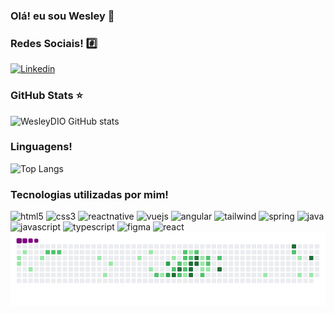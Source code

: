 ### Olá! eu sou Wesley 👋

### Redes Sociais! #️⃣

[![Linkedin](https://img.shields.io/badge/LinkedIn-0077B5?style=for-the-badge&logo=linkedin&logoColor=white)](https://www.linkedin.com/in/wesley-diorrani-ferreira-21492328b/)

### GitHub Stats ⭐

![WesleyDIO GitHub stats](https://github-readme-stats.vercel.app/api?username=WesleyDIO&show_icons=true&theme=tokyonight)

### Linguagens!

![Top Langs](https://github-readme-stats.vercel.app/api/top-langs/?username=WesleyDIO&layout=compact)

### Tecnologias utilizadas por mim!

<div style="display: inline_block">
<img style="justify-content: center" alt="html5" src="https://img.shields.io/badge/HTML5-E34F26?style=for-the-badge&logo=html5&logoColor=white">
<img style="justify-content: center" alt="css3" src="https://img.shields.io/badge/CSS3-1572B6?style=for-the-badge&logo=css3&logoColor=white">
<img style="justify-content: center" alt="reactnative" src="https://img.shields.io/badge/React_Native-20232A?style=for-the-badge&logo=react&logoColor=61DAFB">
<img style="justify-content: center" alt="vuejs" src="https://img.shields.io/badge/Vue.js-35495E?style=for-the-badge&logo=vue.js&logoColor=4FC08D">
<img style="justify-content: center" alt="angular" src="https://img.shields.io/badge/Angular-DD0031?style=for-the-badge&logo=angular&logoColor=white">
<img style="justify-content: center" alt="tailwind" src="https://img.shields.io/badge/Tailwind_CSS-38B2AC?style=for-the-badge&logo=tailwind-css&logoColor=white">
<img style="justify-content: center" alt="spring" src="https://img.shields.io/badge/Spring-6DB33F?style=for-the-badge&logo=spring&logoColor=white">
<img style="justify-content: center" alt="java" src="https://img.shields.io/badge/Java-ED8B00?style=for-the-badge&logo=openjdk&logoColor=white">
<img style="justify-content: center" alt="javascript" src="https://img.shields.io/badge/JavaScript-F7DF1E?style=for-the-badge&logo=javascript&logoColor=black">
<img style="justify-content: center" alt="typescript" src="https://img.shields.io/badge/TypeScript-007ACC?style=for-the-badge&logo=typescript&logoColor=white">
<img style="justify-content: center" alt="figma" src="https://img.shields.io/badge/figma-%23F24E1E.svg?style=for-the-badge&logo=figma&logoColor=white">
<img style="justify-content: center" alt="react" src="https://img.shields.io/badge/react-%2320232a.svg?style=for-the-badge&logo=react&logoColor=%2361DAFB">

<div>
<img style="justify-content: center" alt="gif-gojo" src="https://github.com/WesleyDIO/WesleyDIO/blob/output/github-contribution-grid-snake.gif">
</div>



